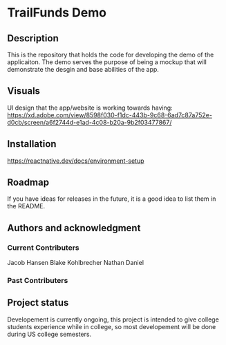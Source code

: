 # TrailFunds Demo

## Description
This is the repository that holds the code for developing the demo of the applicaiton. The demo serves the purpose of being a mockup that will demonstrate the desgin and base abilities of the app.

## Visuals
UI design that the app/website is working towards having: https://xd.adobe.com/view/8598f030-f1dc-443b-9c68-6ad7c87a752e-d0cb/screen/a6f2744d-e1ad-4c08-b20a-9b2f03477867/ 

## Installation
https://reactnative.dev/docs/environment-setup 

## Roadmap
If you have ideas for releases in the future, it is a good idea to list them in the README.

## Authors and acknowledgment
### Current Contributers
Jacob Hansen
Blake Kohlbrecher
Nathan Daniel

### Past Contributers 

## Project status
Developement is currently ongoing, this project is intended to give college students experience while in college, so most developement will be done during US college semesters. 
